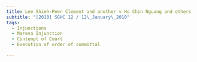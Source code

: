 ```yaml
---
title: Lee Shieh-Peen Clement and another v Ho Chin Nguang and others 
subtitle: "[2010] SGHC 12 / 12\_January\_2010"
tags:
  - Injunctions
  - Mareva Injunction
  - Contempt of Court
  - Execution of order of committal

---
```


